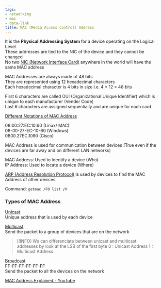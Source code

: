 ```yaml
---
tags:
- networking
- mac
- data-link
title: MAC (Media Access Control) Address
---
```


It is the **Physical Addressing System** for a device operating on the Logical Level  
These addresses are tied to the NIC of the device and they cannot be changed  
No two [NIC (Network Interface Card)](../../network-devices/nic-network-interface-card.md) anywhere in the world will have the same MAC address

MAC Addresses are always made of 48 bits  
They are represented using 12 hexadecimal characters  
Each hexadecimal character is 4 bits in size i.e. 4 * 12 = 48 bits 

First 6 characters are called OUI (Organizational Unique Identifier) which is unique to each manufacturer (Vender Code)  
Last 6 characters are assigned sequentially and are unique for each card

<u>Different Notations of MAC Address</u>
  
08:00:27:EC:10:60 (Linux/ MAC)  
08-00-27-EC-10-60 (Windows)  
0800.27EC.1060 (Cisco)

MAC Address is used for communication between devices (True even if the devices are far away and on different LAN networks)

MAC Address: Used to Identify a device (Who)  
IP Address: Used to locate a device (Where)

[ARP (Address Resolution Protocol)](arp-address-resolution-protocol.md) is used by devices to find the MAC Address of other devices

Command: `getmac /FO list /V`

### Types of MAC Address

<u>Unicast</u>  
Unique address that is used by each device

<u>Multicast</u>  
Send the packet to a group of devices that are on the network

 > [!INFO]
 > We can differenciate between unicast and multicast addresses by look at the LSB of the first byte
 > 0 : Unicast Address
 > 1 : Multicast Address

<u>Broadcast</u>  
FF-FF-FF-FF-FF-FF  
Send the packet to all the devices on the network

[MAC Address Explained - YouTube](https://www.youtube.com/watch?v=TIiQiw7fpsU)